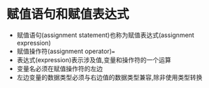 # 赋值语句和赋值表达式

- 赋值语句(assignment statement)也称为赋值表达式(assignment expression)
- 赋值操作符(assignment operator)`=`
- 表达式(expression)表示涉及值,变量和操作符的一个运算
- 变量名必须在赋值操作符的左边
- 左边变量的数据类型必须与右边值的数据类型兼容,除非使用类型转换
